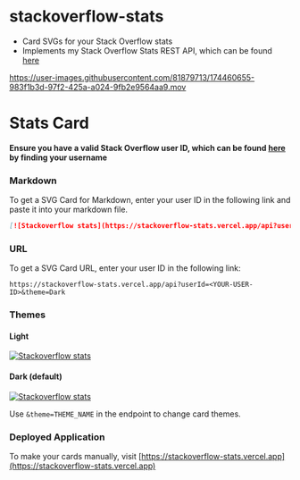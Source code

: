 # stackoverflow-stats

* Card SVGs for your Stack Overflow stats
* Implements my Stack Overflow Stats REST API, which can be found [here](https://github.com/yuvrajvirdi/stackoverflow-stats-api)

https://user-images.githubusercontent.com/81879713/174460655-983f1b3d-97f2-425a-a024-9fb2e9564aa9.mov

# Stats Card

**Ensure you have a valid Stack Overflow user ID, which can be found [here](https://stackover.com/users) by finding your username**

### Markdown

To get a SVG Card for Markdown, enter your user ID in the following link and paste it into your markdown file.

```md
[![Stackoverflow stats](https://stackoverflow-stats.vercel.app/api?userId=<YOUR-USER-ID>&theme=Dark)](https://stackoverflow.com/users/<YOUR-USER-ID>)
```

### URL

To get a SVG Card URL, enter your user ID in the following link:

`
https://stackoverflow-stats.vercel.app/api?userId=<YOUR-USER-ID>&theme=Dark
`

### Themes

#### Light

[![Stackoverflow stats](https://stackoverflow-stats.vercel.app/api?userId=1&theme=Light)](https://stackoverflow.com/users/1)

#### Dark (default)

[![Stackoverflow stats](https://stackoverflow-stats.vercel.app/api?userId=1&theme=Dark)](https://stackoverflow.com/users/1)

Use `&theme=THEME_NAME` in the endpoint to change card themes.

### Deployed Application

To make your cards manually, visit [https://stackoverflow-stats.vercel.app](https://stackoverflow-stats.vercel.app)
